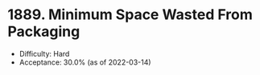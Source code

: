 # 1889. Minimum Space Wasted From Packaging
- Difficulty: Hard
- Acceptance: 30.0% (as of 2022-03-14)
